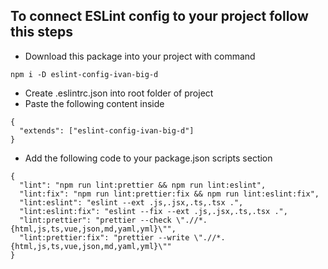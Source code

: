 ## To connect ESLint config to your project follow this steps

- Download this package into your project with command

```npm i -D eslint-config-ivan-big-d```



- Create .eslintrc.json into root folder of project
- Paste the following content inside
```
{  
  "extends": ["eslint-config-ivan-big-d"]  
}
```

- Add the following code to your package.json scripts section
```
{  
  "lint": "npm run lint:prettier && npm run lint:eslint",
  "lint:fix": "npm run lint:prettier:fix && npm run lint:eslint:fix",
  "lint:eslint": "eslint --ext .js,.jsx,.ts,.tsx .",
  "lint:eslint:fix": "eslint --fix --ext .js,.jsx,.ts,.tsx .",
  "lint:prettier": "prettier --check \".//*.{html,js,ts,vue,json,md,yaml,yml}\"",
  "lint:prettier:fix": "prettier --write \".//*.{html,js,ts,vue,json,md,yaml,yml}\""
}
```
